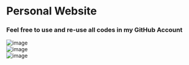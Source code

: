 <h1>Personal Website </h1>

<h3> Feel free to use and re-use all codes in my GitHub Account</h3>

![image](https://user-images.githubusercontent.com/92811807/208927551-ad7ee86e-7474-418c-a489-07887358fe8c.png)
<br>
![image](https://user-images.githubusercontent.com/92811807/208927672-061ff44d-3a50-449b-beb2-8dca0d45c4be.png)
<br>
![image](https://user-images.githubusercontent.com/92811807/208927852-a2e8966c-04e2-4944-bdc2-f737a0aad0cd.png)
